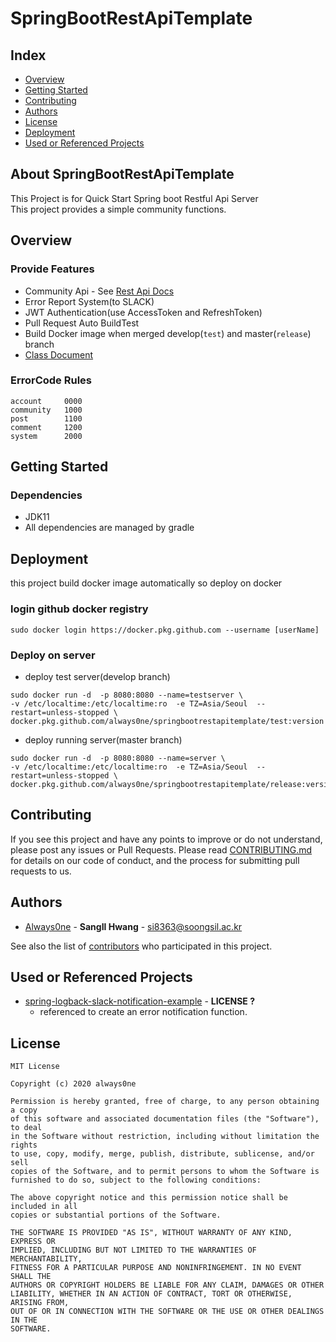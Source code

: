 # SpringBootRestApiTemplate
## Index
  - [Overview](#overview) 
  - [Getting Started](#getting-started)
  - [Contributing](#contributing)
  - [Authors](#authors)
  - [License](#license)
  - [Deployment](#deployment)
  - [Used or Referenced Projects](Used-or-Referenced-Projects)

## About SpringBootRestApiTemplate
This Project is for Quick Start Spring boot Restful Api Server  
This project provides a simple community functions.

## Overview
### Provide Features
- Community Api - See [Rest Api Docs](https://always0ne.github.io/SpringBootRestApiTemplate/ApiDocs.html)
- Error Report System(to SLACK)
- JWT Authentication(use AccessToken and RefreshToken)
- Pull Request Auto BuildTest
- Build Docker image when merged develop(`test`) and master(`release`) branch
- [Class Document](https://always0ne.github.io/SpringBootRestApiTemplate/)  

### ErrorCode Rules
```
account 	0000
community	1000
post		1100
comment		1200
system		2000
   ```
## Getting Started
### Dependencies
- JDK11
- All dependencies are managed by gradle
## Deployment
this project build docker image automatically so deploy on docker
### login github docker registry
    sudo docker login https://docker.pkg.github.com --username [userName]
### Deploy on server
- deploy test server(develop branch)
```shell script
sudo docker run -d  -p 8080:8080 --name=testserver \
-v /etc/localtime:/etc/localtime:ro  -e TZ=Asia/Seoul  --restart=unless-stopped \
docker.pkg.github.com/always0ne/springbootrestapitemplate/test:version
```
- deploy running server(master branch)
```shell script
sudo docker run -d  -p 8080:8080 --name=server \
-v /etc/localtime:/etc/localtime:ro  -e TZ=Asia/Seoul  --restart=unless-stopped \
docker.pkg.github.com/always0ne/springbootrestapitemplate/release:version
```
## Contributing

If you see this project and have any points to improve or do not understand, please post any issues or Pull Requests.
Please read [CONTRIBUTING.md](CONTRIBUTING.md) for details on our code
of conduct, and the process for submitting pull requests to us.

## Authors
  - [Always0ne](https://github.com/Always0ne) - **SangIl Hwang** - <si8363@soongsil.ac.kr>

See also the list of [contributors](https://github.com/always0ne/SpringBootRestApiTemplate/contributors)
who participated in this project.
## Used or Referenced Projects
 - [spring-logback-slack-notification-example](https://github.com/brant-hwang/spring-logback-slack-notification-example) - **LICENSE ?** 
    - referenced to create an error notification function.

## License
```
MIT License

Copyright (c) 2020 always0ne

Permission is hereby granted, free of charge, to any person obtaining a copy
of this software and associated documentation files (the "Software"), to deal
in the Software without restriction, including without limitation the rights
to use, copy, modify, merge, publish, distribute, sublicense, and/or sell
copies of the Software, and to permit persons to whom the Software is
furnished to do so, subject to the following conditions:

The above copyright notice and this permission notice shall be included in all
copies or substantial portions of the Software.

THE SOFTWARE IS PROVIDED "AS IS", WITHOUT WARRANTY OF ANY KIND, EXPRESS OR
IMPLIED, INCLUDING BUT NOT LIMITED TO THE WARRANTIES OF MERCHANTABILITY,
FITNESS FOR A PARTICULAR PURPOSE AND NONINFRINGEMENT. IN NO EVENT SHALL THE
AUTHORS OR COPYRIGHT HOLDERS BE LIABLE FOR ANY CLAIM, DAMAGES OR OTHER
LIABILITY, WHETHER IN AN ACTION OF CONTRACT, TORT OR OTHERWISE, ARISING FROM,
OUT OF OR IN CONNECTION WITH THE SOFTWARE OR THE USE OR OTHER DEALINGS IN THE
SOFTWARE.
```
